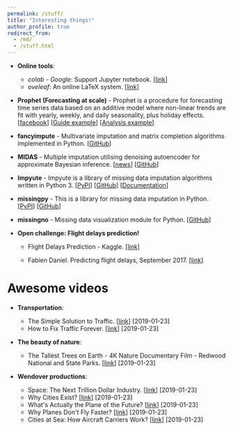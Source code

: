 ```yaml
---
permalink: /stuff/
title: "Interesting things!"
author_profile: true
redirect_from:
  - /md/
  - /stuff.html
---
```


- **Online tools**:
  - *colab - Google*: Support Jupyter notebook. [[link](https://colab.research.google.com/)]
  - *oveleaf*: An online LaTeX system. [[link](https://www.overleaf.com)]

- **Prophet (Forecasting at scale)** - Prophet is a procedure for forecasting time series data based on an additive model where non-linear trends are fit with yearly, weekly, and daily seasonality, plus holiday effects. [[facebook](https://facebook.github.io/prophet/)] [[Guide example](https://www.digitalocean.com/community/tutorials/a-guide-to-time-series-forecasting-with-prophet-in-python-3)] [[Analysis example](https://www.kaggle.com/elenapetrova/time-series-analysis-and-forecasts-with-prophet)]

- **fancyimpute** - Multivariate imputation and matrix completion algorithms implemented in Python. [[GitHub](https://github.com/iskandr/fancyimpute)]

- **MIDAS** - Multiple imputation utilising denoising autoencoder for approximate Bayesian inference. [[news](https://statmodeling.stat.columbia.edu/2018/01/10/python-program-multivariate-missing-data-imputation-works-large-datasets/)] [[GitHub](https://github.com/Oracen/MIDAS)]

- **Impyute** - Impyute is a library of missing data imputation algorithms written in Python 3. [[PyPI](https://pypi.org/project/impyute/)] [[GitHub](https://github.com/eltonlaw/impyute)] [[Documentation](https://media.readthedocs.org/pdf/impyute/latest/impyute.pdf)]

- **missingpy** - This is a library for missing data imputation in Python. [[PyPI](https://pypi.org/project/missingpy/)] [[GitHub](https://github.com/epsilon-machine/missingpy)]

- **missingno** - Missing data visualization module for Python. [[GitHub](https://github.com/ResidentMario/missingno)]

- **Open challenge: Flight delays prediction!**

  - Flight Delays Prediction - Kaggle. [[link](https://www.kaggle.com/c/flight-delays-prediction)]

  - Fabien Daniel. Predicting flight delays, September 2017. [[link](https://www.kaggle.com/fabiendaniel/predicting-flight-delays-tutorial)]

Awesome videos
=======
- **Transportation**:
  - The Simple Solution to Traffic. [[link](https://www.youtube.com/watch?v=iHzzSao6ypE&t=5s)] [2019-01-23]
  - How to Fix Traffic Forever. [[link](https://www.youtube.com/watch?v=N4PW66_g6XA)] [2019-01-23]

- **The beauty of nature**:
  - The Tallest Trees on Earth - 4K Nature Documentary Film - Redwood National and State Parks. [[link](https://www.youtube.com/watch?v=FWi2bn40ma4&vl=en)] [2019-01-23]

- **Wendover productions**:
  - Space: The Next Trillion Dollar Industry. [[link](https://www.youtube.com/watch?v=hiRBQxHrxNw)] [2019-01-23]
  - Why Cities Exist? [[link](https://www.youtube.com/watch?v=IvAvHjYoLUU)] [2019-01-23]
  - What's Actually the Plane of the Future? [[link](https://www.youtube.com/watch?v=ql0Op1VcELw)] [2019-01-23]
  - Why Planes Don't Fly Faster? [[link](https://www.youtube.com/watch?v=n1QEj09Pe6k)] [2019-01-23]
  - Cities at Sea: How Aircraft Carriers Work? [[link](https://www.youtube.com/watch?v=c0pS3Zx7Fc8)] [2019-01-23]
